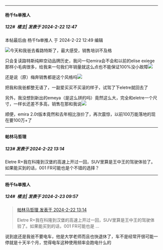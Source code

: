﻿
*****

####  杨千fa单推人  
##### 122#         楼主| 发表于 2024-2-22 12:47

 本帖最后由 杨千fa单推人 于 2024-2-22 12:49 编辑 

<img src="https://static.saraba1st.com/image/smiley/face2017/007.png" referrerpolicy="no-referrer">今天和我爸去看路特斯了，最大感受，销售培训不及格

只会复读路特斯纯粹空动品牌历史，我问一句emira会不会和以前的elise exiege那样小毛病很多，给我来一句我们年销量就这么点也不能保证100%没小故障<img src="https://static.saraba1st.com/image/smiley/face2017/004.gif" referrerpolicy="no-referrer">

还是说（原）梅奔销售都是这个风格吗<img src="https://static.saraba1st.com/image/smiley/face2017/004.gif" referrerpolicy="no-referrer">

把我和我爸都整无语了，一副爱买买不买滚的样子，试驾了下eletre就回去了

另外，我没想到新出的emeya（是这么拼的吗）竟然这么大，完全和eletre一个尺寸，一样长还差不多高，销售在那和我说<img src="https://static.saraba1st.com/image/smiley/face2017/004.gif" referrerpolicy="no-referrer">

顺便，emira 2.0t版本竟然和去年相比涨价了，再次震惊，以前100万能落地的现在要100万+了


*****

####  帕林马哲理  
##### 123#       发表于 2024-2-22 13:14

Eletre R+我在科隆到汉堡的高速上开过一回，SUV里算是王中王的驾驶体验了。如果能买到的话，001 FR可能也是个不错的选择？


*****

####  杨千fa单推人  
##### 124#         楼主| 发表于 2024-2-23 09:57

<blockquote><a href="httphttps://bbs.saraba1st.com/2b/forum.php?mod=redirect&amp;goto=findpost&amp;pid=64030815&amp;ptid=2169624" target="_blank">帕林马哲理 发表于 2024-2-22 13:14</a>

Eletre R+我在科隆到汉堡的高速上开过一回，SUV里算是王中王的驾驶体验了。如果能买到的话，001 FR可能也是 ...</blockquote>
说到底还是我爸不要电车，他是大学老师而且也快退休了，车不是经常开很可能一停就是十天半个月，觉得电车这种使用频率会跑电什么的

